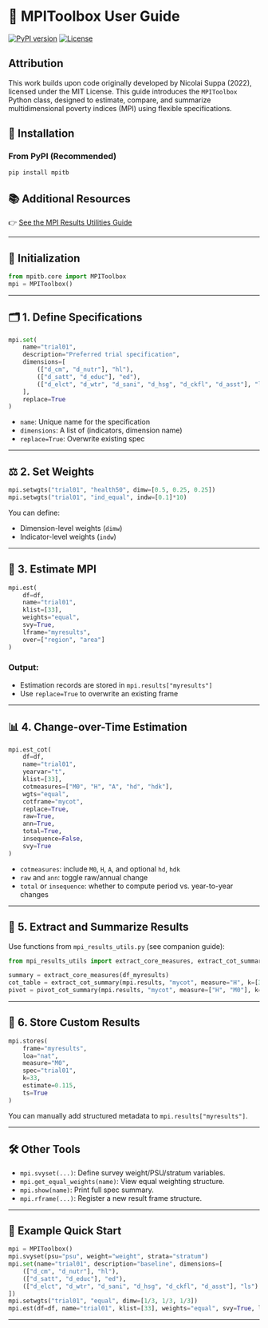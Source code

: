 # 📘 MPIToolbox User Guide

[![PyPI version](https://img.shields.io/pypi/v/mpitb.svg)](https://pypi.org/project/mpitb/)
[![License](https://img.shields.io/github/license/Jo-Lam/mpitb)](LICENSE)

## Attribution

This work builds upon code originally developed by Nicolai Suppa (2022), licensed under the MIT License.
This guide introduces the `MPIToolbox` Python class, designed to estimate, compare, and summarize multidimensional poverty indices (MPI) using flexible specifications.

## 🚀 Installation

### From PyPI (Recommended)

```bash
pip install mpitb
```

## 📚 Additional Resources

👉 [See the MPI Results Utilities Guide](utils_guide.md)

---

## 🔧 Initialization

```python
from mpitb.core import MPIToolbox
mpi = MPIToolbox()
```

---

## 🗂️ 1. Define Specifications

```python
mpi.set(
    name="trial01",
    description="Preferred trial specification",
    dimensions=[
        (["d_cm", "d_nutr"], "hl"),
        (["d_satt", "d_educ"], "ed"),
        (["d_elct", "d_wtr", "d_sani", "d_hsg", "d_ckfl", "d_asst"], "ls")
    ],
    replace=True
)
```

- `name`: Unique name for the specification
- `dimensions`: A list of (indicators, dimension name)
- `replace=True`: Overwrite existing spec

---

## ⚖️ 2. Set Weights

```python
mpi.setwgts("trial01", "health50", dimw=[0.5, 0.25, 0.25])
mpi.setwgts("trial01", "ind_equal", indw=[0.1]*10)
```

You can define:
- Dimension-level weights (`dimw`)
- Indicator-level weights (`indw`)

---

## 📏 3. Estimate MPI

```python
mpi.est(
    df=df,
    name="trial01",
    klist=[33],
    weights="equal",
    svy=True,
    lframe="myresults",
    over=["region", "area"]
)
```

### Output:
- Estimation records are stored in `mpi.results["myresults"]`
- Use `replace=True` to overwrite an existing frame

---

## 📊 4. Change-over-Time Estimation

```python
mpi.est_cot(
    df=df,
    name="trial01",
    yearvar="t",
    klist=[33],
    cotmeasures=["M0", "H", "A", "hd", "hdk"],
    wgts="equal",
    cotframe="mycot",
    replace=True,
    raw=True,
    ann=True,
    total=True,
    insequence=False,
    svy=True
)
```

- `cotmeasures`: include `M0`, `H`, `A`, and optional `hd`, `hdk`
- `raw` and `ann`: toggle raw/annual change
- `total` or `insequence`: whether to compute period vs. year-to-year changes

---

## 📁 5. Extract and Summarize Results

Use functions from `mpi_results_utils.py` (see companion guide):

```python
from mpi_results_utils import extract_core_measures, extract_cot_summary, pivot_cot_summary

summary = extract_core_measures(df_myresults)
cot_table = extract_cot_summary(mpi.results, "mycot", measure="H", k=[33])
pivot = pivot_cot_summary(mpi.results, "mycot", measure=["H", "M0"], k=[33, 50])
```

---

## 📌 6. Store Custom Results

```python
mpi.stores(
    frame="myresults",
    loa="nat",
    measure="M0",
    spec="trial01",
    k=33,
    estimate=0.115,
    ts=True
)
```

You can manually add structured metadata to `mpi.results["myresults"]`.

---

## 🛠️ Other Tools

- `mpi.svyset(...)`: Define survey weight/PSU/stratum variables.
- `mpi.get_equal_weights(name)`: View equal weighting structure.
- `mpi.show(name)`: Print full spec summary.
- `mpi.rframe(...)`: Register a new result frame structure.

---

## 🧪 Example Quick Start

```python
mpi = MPIToolbox()
mpi.svyset(psu="psu", weight="weight", strata="stratum")
mpi.set(name="trial01", description="baseline", dimensions=[
    (["d_cm", "d_nutr"], "hl"),
    (["d_satt", "d_educ"], "ed"),
    (["d_elct", "d_wtr", "d_sani", "d_hsg", "d_ckfl", "d_asst"], "ls")
])
mpi.setwgts("trial01", "equal", dimw=[1/3, 1/3, 1/3])
mpi.est(df=df, name="trial01", klist=[33], weights="equal", svy=True, lframe="results")
```

---
